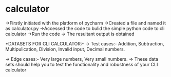 # calculator
->Firstly initiated with the platform of pycharm 
->Created a file and named it as calculator.py
->Accessed the code to bulid the simple python code to cli calculator 
->Run the code 
-> The resultant output is obtained 


*DATASETS FOR CLI CALCULATOR:-
-> Test cases:-
 Addition,
 Subtraction,
 Multipulication,
 Division,
 Invalid input,
 Decimal numbers.

 -> Edge cases:-
 Very large numbers,
 Very small numbers.
=> These data sets should help you to test the functionality and robustness of your CLI calculator
